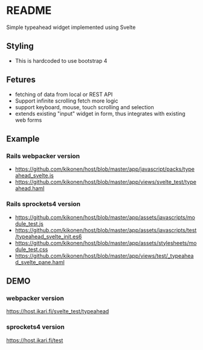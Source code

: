# README

Simple typeahead widget implemented using Svelte

## Styling

- This is hardcoded to use bootstrap 4

## Fetures

- fetching of data from local or REST API
- Support infinite scrolling fetch more logic
- support keyboard, mouse, touch scrolling and selection
- extends existing "input" widget in form, thus integrates with existing web forms

## Example

### Rails webpacker version
- https://github.com/kikonen/host/blob/master/app/javascript/packs/typeahead_svelte.js
- https://github.com/kikonen/host/blob/master/app/views/svelte_test/typeahead.haml

### Rails sprockets4 version
- https://github.com/kikonen/host/blob/master/app/assets/javascripts/module_test.js
- https://github.com/kikonen/host/blob/master/app/assets/javascripts/test/typeahead_svelte_init.es6
- https://github.com/kikonen/host/blob/master/app/assets/stylesheets/module_test.css
- https://github.com/kikonen/host/blob/master/app/views/test/_typeahead_svelte_pane.haml

## DEMO

### webpacker version
https://host.ikari.fi/svelte_test/typeahead

### sprockets4 version
https://host.ikari.fi/test
